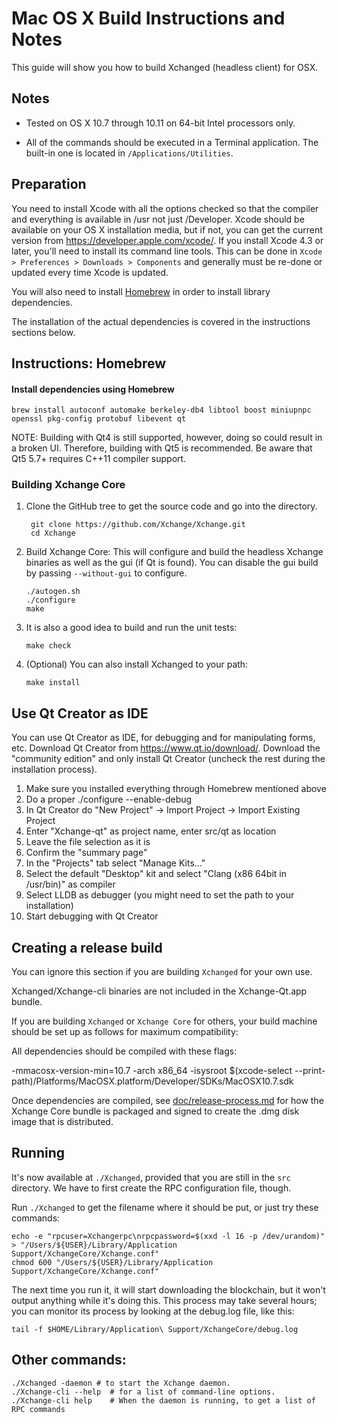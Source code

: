 Mac OS X Build Instructions and Notes
====================================
This guide will show you how to build Xchanged (headless client) for OSX.

Notes
-----

* Tested on OS X 10.7 through 10.11 on 64-bit Intel processors only.

* All of the commands should be executed in a Terminal application. The
built-in one is located in `/Applications/Utilities`.

Preparation
-----------

You need to install Xcode with all the options checked so that the compiler
and everything is available in /usr not just /Developer. Xcode should be
available on your OS X installation media, but if not, you can get the
current version from https://developer.apple.com/xcode/. If you install
Xcode 4.3 or later, you'll need to install its command line tools. This can
be done in `Xcode > Preferences > Downloads > Components` and generally must
be re-done or updated every time Xcode is updated.

You will also need to install [Homebrew](http://brew.sh) in order to install library
dependencies.

The installation of the actual dependencies is covered in the instructions
sections below.

Instructions: Homebrew
----------------------

#### Install dependencies using Homebrew

    brew install autoconf automake berkeley-db4 libtool boost miniupnpc openssl pkg-config protobuf libevent qt

NOTE: Building with Qt4 is still supported, however, doing so could result in a broken UI. Therefore, building with Qt5 is recommended. Be aware that Qt5 5.7+ requires C++11 compiler support.

### Building Xchange Core

1. Clone the GitHub tree to get the source code and go into the directory.

        git clone https://github.com/Xchange/Xchange.git
        cd Xchange

2.  Build Xchange Core:
    This will configure and build the headless Xchange binaries as well as the gui (if Qt is found).
    You can disable the gui build by passing `--without-gui` to configure.

        ./autogen.sh
        ./configure
        make

3.  It is also a good idea to build and run the unit tests:

        make check

4.  (Optional) You can also install Xchanged to your path:

        make install

Use Qt Creator as IDE
------------------------
You can use Qt Creator as IDE, for debugging and for manipulating forms, etc.
Download Qt Creator from https://www.qt.io/download/. Download the "community edition" and only install Qt Creator (uncheck the rest during the installation process).

1. Make sure you installed everything through Homebrew mentioned above
2. Do a proper ./configure --enable-debug
3. In Qt Creator do "New Project" -> Import Project -> Import Existing Project
4. Enter "Xchange-qt" as project name, enter src/qt as location
5. Leave the file selection as it is
6. Confirm the "summary page"
7. In the "Projects" tab select "Manage Kits..."
8. Select the default "Desktop" kit and select "Clang (x86 64bit in /usr/bin)" as compiler
9. Select LLDB as debugger (you might need to set the path to your installation)
10. Start debugging with Qt Creator

Creating a release build
------------------------
You can ignore this section if you are building `Xchanged` for your own use.

Xchanged/Xchange-cli binaries are not included in the Xchange-Qt.app bundle.

If you are building `Xchanged` or `Xchange Core` for others, your build machine should be set up
as follows for maximum compatibility:

All dependencies should be compiled with these flags:

 -mmacosx-version-min=10.7
 -arch x86_64
 -isysroot $(xcode-select --print-path)/Platforms/MacOSX.platform/Developer/SDKs/MacOSX10.7.sdk

Once dependencies are compiled, see [doc/release-process.md](release-process.md) for how the Xchange Core
bundle is packaged and signed to create the .dmg disk image that is distributed.

Running
-------

It's now available at `./Xchanged`, provided that you are still in the `src`
directory. We have to first create the RPC configuration file, though.

Run `./Xchanged` to get the filename where it should be put, or just try these
commands:

    echo -e "rpcuser=Xchangerpc\nrpcpassword=$(xxd -l 16 -p /dev/urandom)" > "/Users/${USER}/Library/Application Support/XchangeCore/Xchange.conf"
    chmod 600 "/Users/${USER}/Library/Application Support/XchangeCore/Xchange.conf"

The next time you run it, it will start downloading the blockchain, but it won't
output anything while it's doing this. This process may take several hours;
you can monitor its process by looking at the debug.log file, like this:

    tail -f $HOME/Library/Application\ Support/XchangeCore/debug.log

Other commands:
-------

    ./Xchanged -daemon # to start the Xchange daemon.
    ./Xchange-cli --help  # for a list of command-line options.
    ./Xchange-cli help    # When the daemon is running, to get a list of RPC commands
